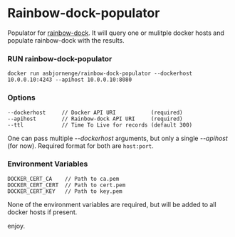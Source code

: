 # Rainbow-dock-populator

Populator for [rainbow-dock](https://github.com/asbjornenge/rainbow-dns). It will query one or mulitple docker hosts and populate rainbow-dock with the results.

### RUN rainbow-dock-populator

	docker run asbjornenge/rainbow-dock-populator --dockerhost 10.0.0.10:4243 --apihost 10.0.0.10:8080

### Options

	--dockerhost     // Docker API URI           (required)
	--apihost        // Rainbow-dock API URI     (required)
	--ttl            // Time To Live for records (default 300)

One can pass multiple *--dockerhost* arguments, but only a single *--apihost* (for now). Required format for both are <code>host:port</code>.

### Environment Variables

	DOCKER_CERT_CA    // Path to ca.pem
	DOCKER_CERT_CERT  // Path to cert.pem
	DOCKER_CERT_KEY   // Path to key.pem

None of the environment variables are required, but will be added to all docker hosts if present.

enjoy.